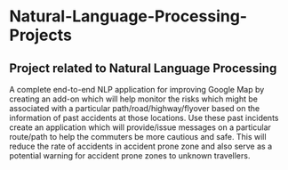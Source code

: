 # Natural-Language-Processing-Projects
Project related to Natural Language Processing
-------------------------------------------------------------------------------------------------------------------------------------------
A complete end-to-end NLP application for improving Google Map by creating an add-on which will help monitor the risks which might
be associated with a particular path/road/highway/flyover based on the information of past accidents at those locations.
Use these past incidents create an application which will provide/issue messages on a particular route/path to help the commuters be more 
cautious and safe.
This will reduce the rate of accidents in accident prone zone and also serve as a potential warning for accident prone zones to unknown 
travellers.
